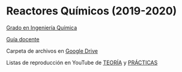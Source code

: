 # Reactores Químicos (2019-2020)

[Grado en Ingeniería Química](http://grados.ugr.es/iquimica)

[Guía docente](http://grados.ugr.es/iquimica/pages/infoacademica/gd1920/rq1920)

Carpeta de archivos en [Google Drive](https://drive.google.com/drive/folders/1YU3lfvY7HRdlSeeqGyyuNjekO433TEav?usp=sharing)

Listas de reproducción en YouTube de  [TEORÍA](https://www.youtube.com/playlist?list=PLFgfWWV_iIG7cQGKC15BPC8bihhOR0S7l) y [PRÁCTICAS](https://www.youtube.com/playlist?list=PLh3F9fU7h8w16RIv1I1yo4jtgwcO8BjP4)  
